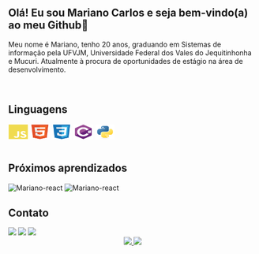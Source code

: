 ## Olá! Eu sou Mariano Carlos e seja bem-vindo(a) ao meu Github👋
Meu nome é Mariano, tenho 20 anos, graduando em Sistemas de informação pela UFVJM, Universidade Federal dos Vales do Jequitinhonha e Mucuri. Atualmente à procura de oportunidades de estágio na área de desenvolvimento.

<div style="display: inline_block"><br>
  <h2>Linguagens</h2>
  <img align="center" alt="Mariano-Js" height="30" width="40" src="https://raw.githubusercontent.com/devicons/devicon/master/icons/javascript/javascript-plain.svg">
  <img align="center" alt="Mariano-html" height="30" width="40" src="https://raw.githubusercontent.com/devicons/devicon/master/icons/html5/html5-original.svg">
  <img align="center" alt="Mariano-css" height="30" width="40" src="https://raw.githubusercontent.com/devicons/devicon/master/icons/css3/css3-original.svg">
  <img align="center" alt="Mariano-csharp" height="30" width="40" src="https://raw.githubusercontent.com/devicons/devicon/master/icons/csharp/csharp-original.svg">
  <img align="center" alt="Mariano-python" height="30" width="40" src="https://raw.githubusercontent.com/devicons/devicon/master/icons/python/python-original.svg">
</div>

<div style="display: inline_block"><br>
  <h2 style="padding-top: 0">Próximos aprendizados</h2>
  <img align="center" alt="Mariano-react" height="30" width="40" src="https://cdn.jsdelivr.net/gh/devicons/devicon/icons/react/react-original.svg">
  <img align="center" alt="Mariano-react" height="30" width="40" src="https://cdn.jsdelivr.net/gh/devicons/devicon/icons/typescript/typescript-original.svg">
</div>
</div>

<div style="display: inline_block">
  <h2 >Contato</h2>
   <a href="https://www.linkedin.com/in/mariano-carlos-silva-418121202/" target="_blank"><img src="https://img.shields.io/badge/-LinkedIn-%230077B5?style=for-the-badge&logo=linkedin&logoColor=white" target="_blank"></a>
  <a href="https://instagram.com/idmariano" target="_blank"><img src="https://img.shields.io/badge/-Instagram-%23E4405F?style=for-the-badge&logo=instagram&logoColor=white" target="_blank"></a>
  <a href = "mailto:mariano.silva@ufvjm.edu.br"><img src="https://img.shields.io/badge/-Gmail-%23333?style=for-the-badge&logo=gmail&logoColor=white" target="_blank"></a></div> 
  
<div align="center" style="display: inline_block">
  <a href="https://github.com/Mariano-SI">
  <img height="180em" src="https://github-readme-stats.vercel.app/api/top-langs/?username=Mariano-SI&layout=compact&langs_count=7&theme=dracula"/>
  <img height="180em" src="https://github-readme-stats.vercel.app/api?username=Mariano-si&show_icons=true&theme=dracula&include_all_commits=true&count_private=true"/>
</div>
 
  
